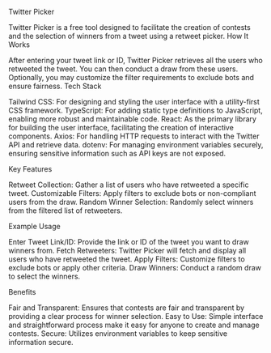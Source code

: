 Twitter Picker

Twitter Picker is a free tool designed to facilitate the creation of contests and the selection of winners from a tweet using a retweet picker.
How It Works

After entering your tweet link or ID, Twitter Picker retrieves all the users who retweeted the tweet. You can then conduct a draw from these users. Optionally, you may customize the filter requirements to exclude bots and ensure fairness.
Tech Stack

 Tailwind CSS: For designing and styling the user interface with a utility-first CSS framework.
 TypeScript: For adding static type definitions to JavaScript, enabling more robust and maintainable code.
 React: As the primary library for building the user interface, facilitating the creation of interactive components.
 Axios: For handling HTTP requests to interact with the Twitter API and retrieve data.
 dotenv: For managing environment variables securely, ensuring sensitive information such as API keys are not exposed.

Key Features

Retweet Collection: Gather a list of users who have retweeted a specific tweet.
Customizable Filters: Apply filters to exclude bots or non-compliant users from the draw.
Random Winner Selection: Randomly select winners from the filtered list of retweeters.

Example Usage

Enter Tweet Link/ID: Provide the link or ID of the tweet you want to draw winners from.
Fetch Retweeters: Twitter Picker will fetch and display all users who have retweeted the tweet.
Apply Filters: Customize filters to exclude bots or apply other criteria.
Draw Winners: Conduct a random draw to select the winners.

Benefits

Fair and Transparent: Ensures that contests are fair and transparent by providing a clear process for winner selection.
Easy to Use: Simple interface and straightforward process make it easy for anyone to create and manage contests.
Secure: Utilizes environment variables to keep sensitive information secure.
